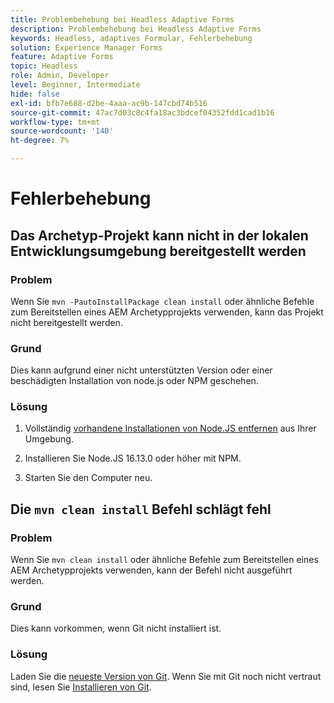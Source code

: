 ```yaml
---
title: Problembehebung bei Headless Adaptive Forms
description: Problembehebung bei Headless Adaptive Forms
keywords: Headless, adaptives Formular, Fehlerbehebung
solution: Experience Manager Forms
feature: Adaptive Forms
topic: Headless
role: Admin, Developer
level: Beginner, Intermediate
hide: false
exl-id: bfb7e688-d2be-4aaa-ac9b-147cbd74b516
source-git-commit: 47ac7d03c8c4fa18ac3bdcef04352fdd1cad1b16
workflow-type: tm+mt
source-wordcount: '140'
ht-degree: 7%

---
```


# Fehlerbehebung

## Das Archetyp-Projekt kann nicht in der lokalen Entwicklungsumgebung bereitgestellt werden

### Problem

Wenn Sie `mvn -PautoInstallPackage clean install` oder ähnliche Befehle zum Bereitstellen eines AEM Archetypprojekts verwenden, kann das Projekt nicht bereitgestellt werden.

### Grund

Dies kann aufgrund einer nicht unterstützten Version oder einer beschädigten Installation von node.js oder NPM geschehen.

### Lösung

1. Vollständig [vorhandene Installationen von Node.JS entfernen](https://khushwantsehgal.wordpress.com/2022/06/28/how-to-remove-node-js-completely-from-windows-10/) aus Ihrer Umgebung.

1. Installieren Sie Node.JS 16.13.0 oder höher mit NPM.

1. Starten Sie den Computer neu.


## Die `mvn clean install` Befehl schlägt fehl

### Problem

Wenn Sie `mvn clean install` oder ähnliche Befehle zum Bereitstellen eines AEM Archetypprojekts verwenden, kann der Befehl nicht ausgeführt werden.

### Grund

Dies kann vorkommen, wenn Git nicht installiert ist.

### Lösung

Laden Sie die [neueste Version von Git](https://git-scm.com/downloads). Wenn Sie mit Git noch nicht vertraut sind, lesen Sie [Installieren von Git](https://git-scm.com/book/en/v2/Getting-Started-Installing-Git).
